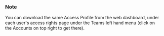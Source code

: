 <!-- post: -->


### Note

You can download the same Access Profile from the web dashboard, under each user's access rights page under the Teams left hand menu (click on the Accounts on top right to get there).




